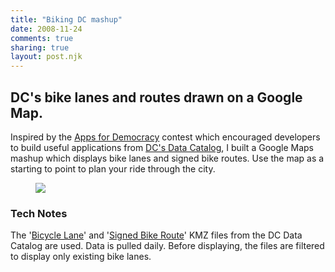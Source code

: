 ```yaml
---
title: "Biking DC mashup"
date: 2008-11-24
comments: true
sharing: true
layout: post.njk
---
```

## DC's bike lanes and routes drawn on a Google Map.

Inspired by the [Apps for Democracy][2] contest which encouraged developers to build useful applications from [DC's Data Catalog][3], I built a Google Maps mashup which displays bike lanes and signed bike routes. Use the map as a starting to point to plan your ride through the city.

 [1]: http://lokeshdhakar.com/projects/bikingdc/
 [2]: http://www.appsfordemocracy.org/
 [3]: http://data.octo.dc.gov/

<figure class="figure">
  <a href="http://www.lokeshdhakar.com/projects/bikingdc/" class="loadPageInline"><img src="/media/posts/biking-dc-mashup/biking-dc-map.png" /></a>
</figure>

### Tech Notes

The '[Bicycle Lane][4]' and '[Signed Bike Route][5]' KMZ files from the DC Data Catalog are used. Data is pulled daily. Before displaying, the files are filtered to display only existing bike lanes.

 [4]: http://dcatlas.dcgis.dc.gov/catalog/info.asp?info=2315&pagesize=10&page=1&search_type=search_by_keyword&keyword=bicycle
 [5]: http://dcatlas.dcgis.dc.gov/catalog/info.asp?info=1483&pagesize=10&page=1&search_type=search_by_keyword&keyword=bike
